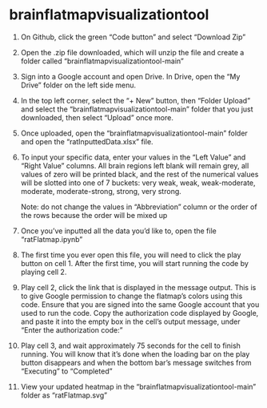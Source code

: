 # brainflatmapvisualizationtool
1. On Github, click the green “Code button” and select “Download Zip”
2. Open the .zip file downloaded, which will unzip the file and create a folder called “brainflatmapvisualizationtool-main”
3. Sign into a Google account and open Drive. In Drive, open the “My Drive” folder on the left side menu.
4. In the top left corner, select the “+ New” button, then “Folder Upload” and select the “brainflatmapvisualizationtool-main” folder that you just downloaded, then select “Upload” once more.
5. Once uploaded, open the “brainflatmapvisualizationtool-main” folder and open the “ratInputtedData.xlsx” file.
6. To input your specific data, enter your values in the “Left Value” and “Right Value” columns. All brain regions left blank will remain grey, all values of zero will be printed black, and the rest of the numerical values will be slotted into one of 7 buckets: very weak, weak, weak-moderate, moderate, moderate-strong, strong, very strong.
    
    Note: do not change the values in “Abbreviation” column or the order of the rows because the order will be mixed up
7. Once you’ve inputted all the data you’d like to, open the file “ratFlatmap.ipynb”
8. The first time you ever open this file, you will need to click the play button on cell 1. After the first time, you will start running the code by playing cell 2.
9. Play cell 2, click the link that is displayed in the message output. This is to give Google permission to change the flatmap’s colors using this code. Ensure that you are signed into the same Google account that you used to run the code. Copy the authorization code displayed by Google, and paste it into the empty box in the cell’s output message, under “Enter the authorization code:”
10. Play cell 3, and wait approximately 75 seconds for the cell to finish running. You will know that it’s done when the loading bar on the play button disappears and when the bottom bar’s message switches from “Executing” to “Completed”
11. View your updated heatmap in the “brainflatmapvisualizationtool-main” folder as “ratFlatmap.svg”
